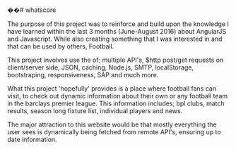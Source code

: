 ��# whatscore

The purpose of this project was to reinforce and build upon the knowledge I have learned within the last 3 months (June-August 2016) about AngularJS and Javascript. While also creating something that I was interested in and that can be used by others, Football. 

This project involves use the of; multiple API's, $http post/get requests on client/server side, JSON, caching, Node.js, SMTP, localStorage, bootstraping, responsiveness, SAP and much more.

What this project 'hopefully' provides is a place where football fans can visit, to check out dynamic information about their own or any football team in the barclays premier league. This information includes; bpl clubs, match results, season long fixture list, individual players and news. 

The major attraction to this website would be that mostly everything the user sees is dynamically being fetched from remote API's, ensuring up to date information.
